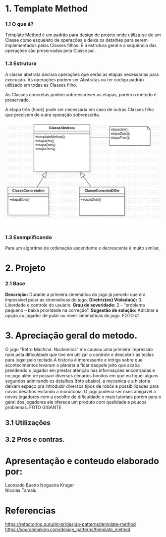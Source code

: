 
# 1. Template Method
### 1.1 O que é?
Template Method é um padrão para design de projeto onde utiliza-se de um Classe como esqueleto de operações e deixa os detalhes para serem implementados pelas Classes filhas. E a estrutura geral e a sequência das operações são preservadas pela Classe pai.
### 1.3 Estrutura
A classe abstrata declara operações que serão as etapas necessarias para execução. As operações podem ser Abstratas ou ter codigo padrão utilizado em todas as Classes filho.

As Classes concretas podem sobreescrever as etapas, porém o metodo é preservado.

A etapa três (hook) pode ser necessaria em caso de outras Classes filho que precisem de outra operação sobreescrita.

![Diagrama estrutura do Template Method](/diagrama/Estrutura.jpg)

### 1.3 Exemplificando
Para um algoritmo de ordenação ascendente e decrescente é muito similar,

# 2. Projeto
### 2.1 Base
**Descrição:** Durante a primeira cinematica do jogo já percebi que era impossivel pular as cinematicas do jogo.
**Diretriz(es) Violada(s):** 3. Liberdade e controle do usuário.
**Grau de severidade:** 2 - “problema pequeno – baixa prioridade na correção”.
**Sugestão de solução:** Adicinar a opção ao jogador de pular ou rever cinematicas do jogo.
FOTO #1

# 3. Apreciação geral do metodo.
O jogo “Retro Machina: Nucleonics” me causou uma primeira impressão ruim pela dificuldade que tive em utilizar o controle e descobrir as teclas para jogar pelo teclado.A historia é interessante e intriga sobre que acontecimentos levaram o planeta a ficar daquele jeito que acaba prendendo o jogador em prestar atenção nas informações encontradas e no jogo além de possuir diversos cenarios bonitos em que eu fiquei alguns segundos admirando os detalhes (foto abaixo), a mecanica e a historia deixam espaço pra introduzir diversos tipos de robôs e possibilidades para novos desafios evitando a monotonia.
O jogo poderia ser mais amigavel a novos jogadores com a escolhe de dificuldade e mais tutoriais porém para o geral dos jogadores ele oferece um produto com qualidade e poucos problemas.
FOTO GIGANTE
## 3.1 Utilizações
## 3.2 Prós e contras.

# Apresentação e conteudo elaborado por:
 Leonardo Bueno Nogueira Kruger                 
 Nicolas Tamalu
# Referencias
https://refactoring.guru/pt-br/design-patterns/template-method
https://sourcemaking.com/design_patterns/template_method
